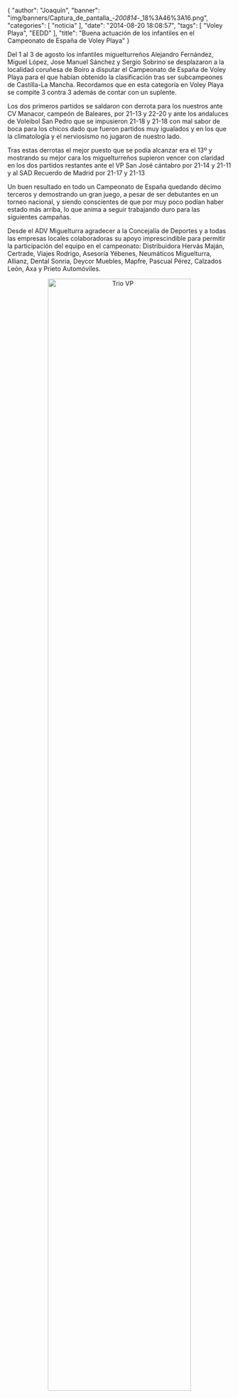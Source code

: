 {
  "author": "Joaquín", 
  "banner": "img/banners/Captura_de_pantalla_-_200814_-_18%3A46%3A16.png", 
  "categories": [
    "noticia"
  ], 
  "date": "2014-08-20 18:08:57", 
  "tags": [
    "Voley Playa", 
    "EEDD"
  ], 
  "title": "Buena actuación de los infantiles en el Campeonato de España de Voley Playa"
}

Del 1 al 3 de agosto los infantiles miguelturreños Alejandro Fernández, Miguel López, Jose Manuel Sánchez y Sergio Sobrino se desplazaron a la localidad coruñesa de Boiro a disputar el Campeonato de España de Voley Playa para el que habían obtenido la clasificación tras ser subcampeones de Castilla-La Mancha. Recordamos que en esta categoría en Voley Playa se compite 3 contra 3 además de contar con un suplente.

Los dos primeros partidos se saldaron con derrota para los nuestros ante CV Manacor, campeón de Baleares, por 21-13 y 22-20 y ante los andaluces de Voleibol San Pedro que se impusieron 21-18 y 21-18 con mal sabor de boca para los chicos dado que fueron partidos muy igualados y en los que la climatología y el nerviosismo no jugaron de nuestro lado. 

Tras estas derrotas el mejor puesto que se podía alcanzar era el 13º y mostrando su mejor cara los miguelturreños supieron vencer con claridad en los dos partidos restantes ante el VP San José cántabro por 21-14 y 21-11 y al SAD Recuerdo de Madrid por 21-17 y 21-13

Un buen resultado en todo un Campeonato de España quedando décimo terceros y demostrando un gran juego, a pesar de ser debutantes en un torneo nacional, y siendo conscientes de que por muy poco podían haber estado más arriba, lo que anima a seguir trabajando duro para las siguientes campañas.

Desde el ADV Miguelturra agradecer a la Concejalía de Deportes y a todas las empresas locales colaboradoras su apoyo imprescindible para permitir la participación del equipo en el campeonato: Distribuidora Hervás Maján, Certrade, Viajes Rodrigo, Asesoría Yébenes, Neumáticos Miguelturra, Allianz, Dental Sonria, Deycor Muebles, Mapfre, Pascual Pérez, Calzados León, Axa y Prieto Automóviles.

<center>
<a target="_new" href="http://www.advmiguelturra.org/img/banners/Captura%20de%20pantalla%20-%20200814%20-%2018%3A46%3A16.png"> 
<img alt="Trio VP" width="80%" align="center" src="http://www.advmiguelturra.org/img/banners/Captura%20de%20pantalla%20-%20200814%20-%2018%3A46%3A16.png"/> </a> </center>

